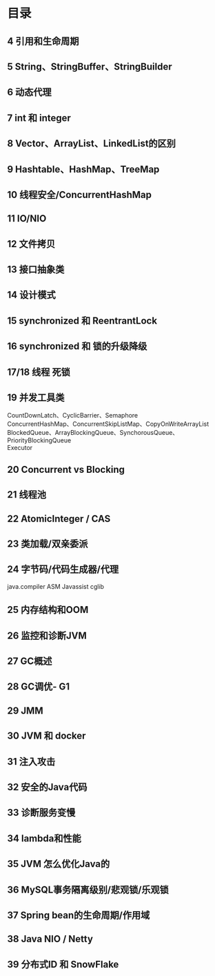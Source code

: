 # 目录

## 4 引用和生命周期

## 5 String、StringBuffer、StringBuilder

## 6 动态代理

## 7 int 和 integer

## 8 Vector、ArrayList、LinkedList的区别

## 9 Hashtable、HashMap、TreeMap

## 10 线程安全/ConcurrentHashMap

## 11 IO/NIO

## 12 文件拷贝

## 13 接口抽象类

## 14 设计模式

## 15 synchronized 和 ReentrantLock

## 16 synchronized 和 锁的升级降级

## 17/18 线程 死锁

## 19 并发工具类

CountDownLatch、CyclicBarrier、Semaphore  
ConcurrentHashMap、ConcurrentSkipListMap、CopyOnWriteArrayList  
BlockedQueue、ArrayBlockingQueue、SynchorousQueue、PriorityBlockingQueue  
Executor  

## 20 Concurrent vs Blocking

## 21 线程池

## 22 AtomicInteger / CAS

## 23 类加载/双亲委派

## 24 字节码/代码生成器/代理

java.compiler ASM Javassist cglib 

## 25 内存结构和OOM

## 26 监控和诊断JVM

## 27 GC概述

## 28 GC调优- G1

## 29 JMM

## 30 JVM 和 docker

## 31 注入攻击

## 32 安全的Java代码

## 33 诊断服务变慢

## 34 lambda和性能

## 35 JVM 怎么优化Java的

## 36 MySQL事务隔离级别/悲观锁/乐观锁

## 37 Spring bean的生命周期/作用域

## 38 Java NIO / Netty

## 39 分布式ID 和 SnowFlake

